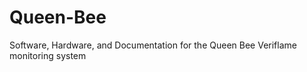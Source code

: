 Queen-Bee
=========

Software, Hardware, and Documentation for the Queen Bee Veriflame monitoring system